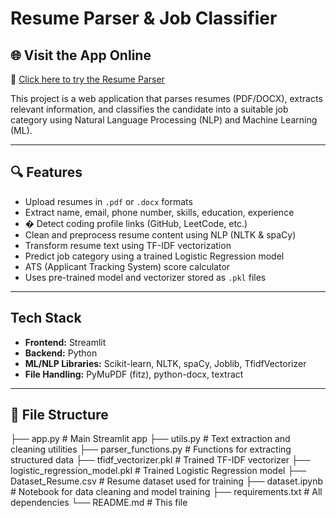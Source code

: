 # Resume Parser & Job Classifier

## 🌐 Visit the App Online

🔗 [Click here to try the Resume Parser](https://resume-parser-matcher.onrender.com)

This project is a web application that parses resumes (PDF/DOCX), extracts relevant information, and classifies the candidate into a suitable job category using Natural Language Processing (NLP) and Machine Learning (ML).

---

## 🔍 Features

-  Upload resumes in `.pdf` or `.docx` formats
-  Extract name, email, phone number, skills, education, experience
- � Detect coding profile links (GitHub, LeetCode, etc.)
-  Clean and preprocess resume content using NLP (NLTK & spaCy)
-  Transform resume text using TF-IDF vectorization
-  Predict job category using a trained Logistic Regression model
-  ATS (Applicant Tracking System) score calculator
-  Uses pre-trained model and vectorizer stored as `.pkl` files

---

## Tech Stack

- **Frontend:** Streamlit
- **Backend:** Python
- **ML/NLP Libraries:** Scikit-learn, NLTK, spaCy, Joblib, TfidfVectorizer
- **File Handling:** PyMuPDF (fitz), python-docx, textract

---

## 📁 File Structure

├── app.py                      # Main Streamlit app
├── utils.py                   # Text extraction and cleaning utilities
├── parser_functions.py        # Functions for extracting structured data
├── tfidf_vectorizer.pkl       # Trained TF-IDF vectorizer
├── logistic_regression_model.pkl  # Trained Logistic Regression model
├── Dataset_Resume.csv         # Resume dataset used for training
├── dataset.ipynb              # Notebook for data cleaning and model training
├── requirements.txt           # All dependencies
└── README.md                  # This file



